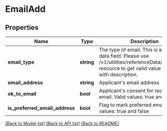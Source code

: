 # EmailAdd

## Properties
Name | Type | Description | Notes
------------ | ------------- | ------------- | -------------
**email_type** | **string** | The type of email.  This is a reference data field. Please use /v1/utilities/referenceData/{emailType} resource to get valid value of this field with description. | [optional] 
**email_address** | **string** | Applicant&#x27;s email address | 
**ok_to_email** | **bool** | Applicant&#x27;s consent for receiving email. Valid values: true and false | [optional] 
**is_preferred_email_address** | **bool** | Flag to mark preferred email. Valid values: true and false | [optional] 

[[Back to Model list]](../../README.md#documentation-for-models) [[Back to API list]](../../README.md#documentation-for-api-endpoints) [[Back to README]](../../README.md)

